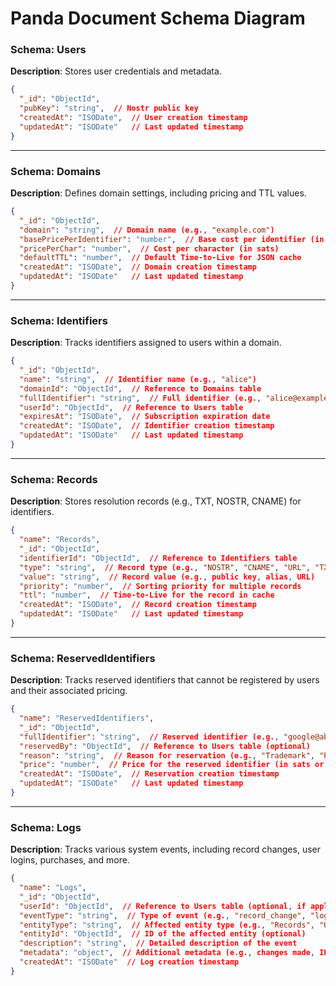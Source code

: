 # Panda Document Schema Diagram

### **Schema: Users**  
**Description**: Stores user credentials and metadata.  
```json
{
  "_id": "ObjectId",
  "pubKey": "string",  // Nostr public key
  "createdAt": "ISODate",  // User creation timestamp
  "updatedAt": "ISODate"   // Last updated timestamp
}
```

---

### **Schema: Domains**  
**Description**: Defines domain settings, including pricing and TTL values.  
```json
{
  "_id": "ObjectId",
  "domain": "string",  // Domain name (e.g., "example.com")
  "basePricePerIdentifier": "number",  // Base cost per identifier (in sats)
  "pricePerChar": "number",  // Cost per character (in sats)
  "defaultTTL": "number",  // Default Time-to-Live for JSON cache
  "createdAt": "ISODate",  // Domain creation timestamp
  "updatedAt": "ISODate"   // Last updated timestamp
}
```

---

### **Schema: Identifiers**  
**Description**: Tracks identifiers assigned to users within a domain.  
```json
{
  "_id": "ObjectId",
  "name": "string",  // Identifier name (e.g., "alice")
  "domainId": "ObjectId",  // Reference to Domains table
  "fullIdentifier": "string",  // Full identifier (e.g., "alice@example.com")
  "userId": "ObjectId",  // Reference to Users table
  "expiresAt": "ISODate",  // Subscription expiration date
  "createdAt": "ISODate",  // Identifier creation timestamp
  "updatedAt": "ISODate"   // Last updated timestamp
}
```

---

### **Schema: Records**  
**Description**: Stores resolution records (e.g., TXT, NOSTR, CNAME) for identifiers.  
```json
{
  "name": "Records",
  "_id": "ObjectId",
  "identifierId": "ObjectId",  // Reference to Identifiers table
  "type": "string",  // Record type (e.g., "NOSTR", "CNAME", "URL", "TXT")
  "value": "string",  // Record value (e.g., public key, alias, URL)
  "priority": "number",  // Sorting priority for multiple records
  "ttl": "number",  // Time-to-Live for the record in cache
  "createdAt": "ISODate",  // Record creation timestamp
  "updatedAt": "ISODate"   // Last updated timestamp
}
```

---

### **Schema: ReservedIdentifiers**  
**Description**: Tracks reserved identifiers that cannot be registered by users and their associated pricing.  
```json
{
  "name": "ReservedIdentifiers",
  "_id": "ObjectId",
  "fullIdentifier": "string",  // Reserved identifier (e.g., "google@abc.com", "a@abc.com")
  "reservedBy": "ObjectId",  // Reference to Users table (optional)
  "reason": "string",  // Reason for reservation (e.g., "Trademark", "Premium")
  "price": "number",  // Price for the reserved identifier (in sats or specified currency)
  "createdAt": "ISODate",  // Reservation creation timestamp
  "updatedAt": "ISODate"   // Last updated timestamp
}
```

---

### **Schema: Logs**  
**Description**: Tracks various system events, including record changes, user logins, purchases, and more.  
```json
{
  "name": "Logs",
  "_id": "ObjectId",
  "userId": "ObjectId",  // Reference to Users table (optional, if applicable to a user)
  "eventType": "string",  // Type of event (e.g., "record_change", "login", "purchase")
  "entityType": "string",  // Affected entity type (e.g., "Records", "Users", "Identifiers")
  "entityId": "ObjectId",  // ID of the affected entity (optional)
  "description": "string",  // Detailed description of the event
  "metadata": "object",  // Additional metadata (e.g., changes made, IP address, amount, etc.)
  "createdAt": "ISODate"  // Log creation timestamp
}
```